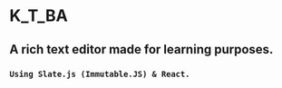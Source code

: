 
# K_T_BA

## A rich text editor made for learning purposes.

### `Using Slate.js (Immutable.JS) & React.`